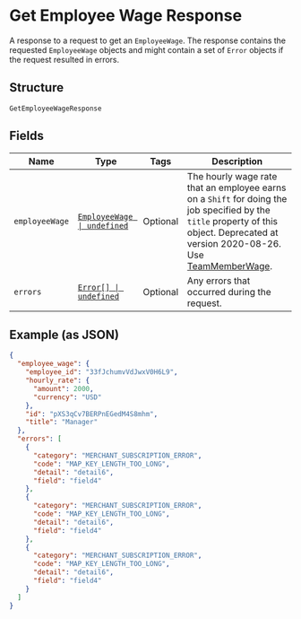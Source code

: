 
# Get Employee Wage Response

A response to a request to get an `EmployeeWage`. The response contains
the requested `EmployeeWage` objects and might contain a set of `Error` objects if
the request resulted in errors.

## Structure

`GetEmployeeWageResponse`

## Fields

| Name | Type | Tags | Description |
|  --- | --- | --- | --- |
| `employeeWage` | [`EmployeeWage \| undefined`](../../doc/models/employee-wage.md) | Optional | The hourly wage rate that an employee earns on a `Shift` for doing the job specified by the `title` property of this object. Deprecated at version 2020-08-26. Use [TeamMemberWage](entity:TeamMemberWage). |
| `errors` | [`Error[] \| undefined`](../../doc/models/error.md) | Optional | Any errors that occurred during the request. |

## Example (as JSON)

```json
{
  "employee_wage": {
    "employee_id": "33fJchumvVdJwxV0H6L9",
    "hourly_rate": {
      "amount": 2000,
      "currency": "USD"
    },
    "id": "pXS3qCv7BERPnEGedM4S8mhm",
    "title": "Manager"
  },
  "errors": [
    {
      "category": "MERCHANT_SUBSCRIPTION_ERROR",
      "code": "MAP_KEY_LENGTH_TOO_LONG",
      "detail": "detail6",
      "field": "field4"
    },
    {
      "category": "MERCHANT_SUBSCRIPTION_ERROR",
      "code": "MAP_KEY_LENGTH_TOO_LONG",
      "detail": "detail6",
      "field": "field4"
    },
    {
      "category": "MERCHANT_SUBSCRIPTION_ERROR",
      "code": "MAP_KEY_LENGTH_TOO_LONG",
      "detail": "detail6",
      "field": "field4"
    }
  ]
}
```

